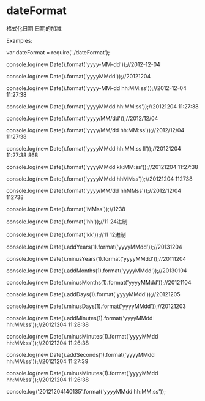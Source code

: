 dateFormat
==========

格式化日期 日期的加减

Examples:

var dateFormat = require('./dateFormat');

console.log(new Date().format('yyyy-MM-dd'));//2012-12-04

console.log(new Date().format('yyyyMMdd'));//20121204

console.log(new Date().format('yyyy-MM-dd hh:MM:ss'));//2012-12-04 11:27:38

console.log(new Date().format('yyyyMMdd hh:MM:ss'));//20121204 11:27:38

console.log(new Date().format('yyyy/MM/dd'));//2012/12/04

console.log(new Date().format('yyyy/MM/dd hh:MM:ss'));//2012/12/04 11:27:38

console.log(new Date().format('yyyyMMdd hh:MM:ss ll'));//20121204 11:27:38 868

console.log(new Date().format('yyyyMMdd kk:MM:ss'));//20121204 11:27:38

console.log(new Date().format('yyyyMMdd hhMMss'));//20121204 112738

console.log(new Date().format('yyyy/MM/dd hhMMss'));//2012/12/04 112738

console.log(new Date().format('MMss'));//1238

console.log(new Date().format('hh'));//11 24进制

console.log(new Date().format('kk'));//11  12进制

console.log(new Date().addYears(1).format('yyyyMMdd'));//20131204

console.log(new Date().minusYears(1).format('yyyyMMdd'));//20111204

console.log(new Date().addMonths(1).format('yyyyMMdd'));//20130104

console.log(new Date().minusMonths(1).format('yyyyMMdd'));//20121104

console.log(new Date().addDays(1).format('yyyyMMdd'));//20121205

console.log(new Date().minusDays(1).format('yyyyMMdd'));//20121203

console.log(new Date().addMinutes(1).format('yyyyMMdd hh:MM:ss'));//20121204 11:28:38

console.log(new Date().minusMinutes(1).format('yyyyMMdd hh:MM:ss'));//20121204 11:26:38

console.log(new Date().addSeconds(1).format('yyyyMMdd hh:MM:ss'));//20121204 11:27:39

console.log(new Date().minusMinutes(1).format('yyyyMMdd hh:MM:ss'));//20121204 11:26:38

console.log('20121204140135'.format('yyyyMMdd hh:MM:ss'));
